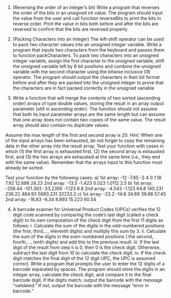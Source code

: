 1.	(Reversing the order of an integer’s bit) Write a program that reverses the order of the bits in an unsigned int value. The program should input the value from the user and call function reverseBits to print the bits in reverse order. Print the value in bits both before and after the bits are reversed to confirm that the bits are reversed properly.

2.	(Packing Characters into an Integer) The left-shift operator can be used to pack two character values into an unsigned integer variable. Write a program that inputs two characters from the keyboard and passes them to function packCharacters. To pack two characters into an unsigned integer variable, assign the first character to the unsigned variable, shift the unsigned variable left by 8 bit positions and combine the unsigned variable with the second character using the bitwise inclusive OR operator. The program should output the characters in their bit format before and after they are packed into the unsigned integer to prove that the characters are in fact packed correctly in the unsigned variable

3.	Write a function that will merge the contents of two sorted (ascending order) arrays of type double values, storing the result in an array output parameter (still in ascending order). The function should not assume that both its input parameter arrays are the same length but can assume that one array does not contain two copies of the same value. The result array should also contain no duplicate values.

Assume the max length of the first and second array is 20. Hint: When one of the input arrays has been exhausted, do not forget to copy the remaining data in the other array into the result array. Test your function with cases in which (1) the first array is exhausted first, (2) the second array is exhausted first, and (3) the two arrays are exhausted at the same time (i.e., they end with the same value). Remember that the arrays input to this function must already be sorted.
 
Test your function by the following cases:
a)	1st array: -12 -7.65 -2.4 0 1.18 7.92 12.888 24.23
2nd array: -13.5 -1.423 0.023 1.0112 2.5
b)	1st array: -256.44 -101.393 -33.2356 -1.123 6.8
2nd array: -4.543 -1.123 64.8 140.231 236.22 484.93 5893.231 32233.2
c)	1st array: -23.2 -14.8 34.69 39.88 57.45
2nd array: -16.83 -6.34 8.893 15.223 60.54

4.	A barcode scanner for Universal Product Codes (UPCs) verifies the 12 digit code scanned by comparing the code’s last digit (called a check digit) to its own computation of the check digit from the first 11 digits as follows:
i.	Calculate the sum of the digits in the odd-numbered positions (the first, third,…, eleventh digits) and multiply this sum by 3.
ii.	Calculate the sum of the digits in the even-numbered positions ( the second, fourth,…, tenth digits) and add this to the previous result.
iii.	If the last digit of the result from step ii is 0, then 0 is the check digit. Otherwise, subtract the last digit from 10 to calculate the check digit.
iv.	If the check digit matches the final digit of the 12 digit UPC, the UPC is assumed correct.
Write a program that prompts the user to enter the 12 digits of a barcode separated by spaces. The program should store the digits in an integer array, calculate the check digit, and compare it to the final barcode digit. If the digits match, output the barcode with the message “validated.” If not, output the barcode with the message “error in barcode.” 
